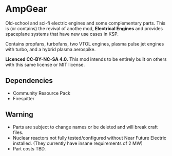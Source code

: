 # AmpGear
Old-school and sci-fi electric engines and some complementary parts. This is (or contains) the revival of anothe mod, **Electrical Engines** and provides spaceplane systems that have new use cases in KSP.

Contains propfans, turbofans, two VTOL engines, plasma pulse jet engines with turbo, and a hybrid plasma aerospike.

**Licenced CC-BY-NC-SA 4.0.** This mod intends to be entirely built on others with this same license or MIT license.

## Dependencies
* Community Resource Pack
* Firespitter

## Warning
* Parts are subject to change names or be deleted and will break craft files.
* Nuclear reactors not fully tested/configured without Near Future Electric installed. (They currently have insane requirements of 2 MW)
* Part costs TBD.